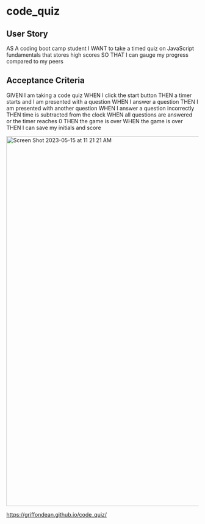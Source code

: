 # code_quiz

## User Story
AS A coding boot camp student
I WANT to take a timed quiz on JavaScript fundamentals that stores high scores
SO THAT I can gauge my progress compared to my peers

## Acceptance Criteria
GIVEN I am taking a code quiz
WHEN I click the start button
THEN a timer starts and I am presented with a question
WHEN I answer a question
THEN I am presented with another question
WHEN I answer a question incorrectly
THEN time is subtracted from the clock
WHEN all questions are answered or the timer reaches 0
THEN the game is over
WHEN the game is over
THEN I can save my initials and score

<img width="970" alt="Screen Shot 2023-05-15 at 11 21 21 AM" src="https://github.com/griffondean/code_quiz/assets/123897918/f2d031b6-3359-46cd-8761-09e1157031f6">

https://griffondean.github.io/code_quiz/
